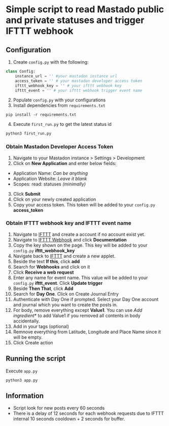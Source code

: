 # Simple script to read Mastado public and private statuses and trigger IFTTT webhook

## Configuration
1. Create `config.py` with the following:
```python
class Config:
    instance_url = '' #your mastadon instance url
    access_token = '' # your mastadon developer access token
    ifttt_webhook_key = '' # your ifttt webhook key
    ifttt_event = '' # your ifttt webhook trigger event name
```
2. Populate `config.py` with your configurations
3. Install dependencies from `requirements.txt`
```
pip install -r requirements.txt
```
4. Execute `first_run.py` to get the latest status id
```bash
python3 first_run.py
```

### Obtain Mastadon Developer Access Token
1. Navigate to your Mastadon instance > Settings > Development
2. Click on **New Application** and enter below fields:
- Application Name: *Can be anything*
- Application Website: *Leave it blank*
- Scopes: read: statuses *(minimally)*
3. Click **Submit**
4. Click on your newly created application
5. Copy your access token. This token will be added to your `config.py` **access_token**

### Obtain IFTTT webhook key and IFTTT event name
1. Navigate to [IFTTT](https://ifttt.com) and create a account if no account exist yet.
2. Navigate to [IFTTT Webhook](https://ifttt.com/maker_webhooks) and click **Documentation**
3. Copy the key shown on the page. This key will be added to your `config.py` **ifttt_webhook_key**
4. Navigate back to [IFTTT](https://ifttt.com) and create a new applet.
5. Beside the text **If this**, click **add**
6. Search for **Webhooks** and click on it
7. Click **Receive a web request**
8. Enter any name for event name. This value will be added to your `config.py` **ifttt_event**. Click **Update trigger**
9. Beside **Then That**, click **Add**
10. Search for **Day One**. Click on Create Journal Entry
11. Authenticate with Day One if prompted. Select your Day One account and journal which you want to create the posts in.
12. For body, remove everything except **Value1**. You can use *Add ingredient** to add Value1 if you removed all contents in body accidentally.
13. Add in your tags (optional)
14. Remnove everything from Latitude, Longitude and Place Name since it will be empty.
15. Click Create action


## Running the script
Execute `app.py`
```
python3 app.py
```

## Information
- Script look for new posts every 60 seconds
- There is a delay of 12 seconds for each webhook requests due to IFTTT internal 10 seconds cooldown + 2 seconds for buffer.